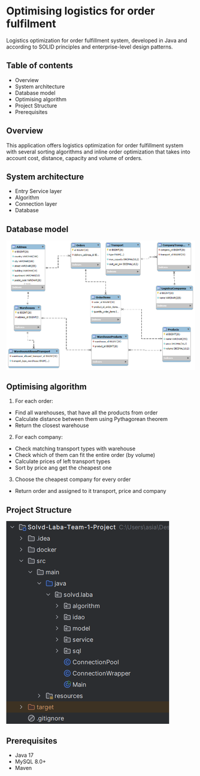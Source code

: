 
# **Optimising logistics for order fulfilment**
Logistics optimization for order fulfillment system, developed in Java and according to SOLID principles and enterprise-level design patterns.

## **Table of contents**

* Overview
* System architecture
* Database model
* Optimising algorithm
* Project Structure
* Prerequisites

## **Overview**

This application offers logistics optimization for order fulfillment system with several sorting algorithms and inline order optimization that takes into account cost, distance, capacity and volume of orders.

## **System architecture**
* Entry Service layer
* Algorithm
* Connection layer
* Database 

## **Database model**

![OptimisingLogistics.png](src/main/resources/OptimisingLogistics.png)
## **Optimising algorithm**
1. For each order:
* Find all warehouses, that have all the products from order
* Calculate distance between them using Pythagorean theorem
* Return the closest warehouse
2. For each company:
* Check matching transport types with warehouse
* Check which of them can fit the entire order (by volume)
* Calculate prices of left transport types
* Sort by price ang get the cheapest one
3. Choose the cheapest company for every order
* Return order and assigned to it transport, price and company


## **Project Structure**
![img.png](src/main/resources/img.png)


## **Prerequisites**
* Java 17
* MySQL 8.0+
* Maven



